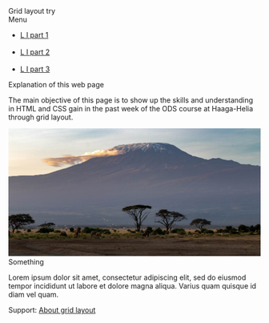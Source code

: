 <!DOCTYPE html>
<html lang="en">
<head>
    <meta charset="UTF-8">
    <link rel="stylesheet" href="style.css">
    <title>Tryout of grid layout</title>
</head>
<body>
    <div class="grid-container">
        <div class="item1">Grid layout try</div>
        <div class="item2">Menu
            <ul>
            <li><a href="page1.html"> L I part 1</a></li>
            <br>
            <li><a href="page2.html"> L I part 2</a></li>
            <br>
            <li><a href="page.html"> L I part 3</a></li>
            </ul>
        </div>
        <div class="item3">Explanation of this web page
            <p>The main objective of this page is to show up the skills and understanding<br>
                in HTML and CSS gain in the past 
                week of the ODS course at Haaga-Helia <br>
                through grid layout.
            </p>
            <img src="africa.jpg" alt=" kilimajaro mountain picture in kenya">
        </div>  
        <div class="item4">Something
            <p id="aside">Lorem ipsum dolor sit amet,
                consectetur adipiscing elit,
                sed do eiusmod tempor incididunt
                ut labore et dolore magna aliqua.
                Varius quam quisque id diam vel quam.</p>
        </div>
        <footer class="item5">Support:
            <a href="https://www.w3schools.com/css/css_grid.asp">About grid layout</a>
        </footer>
    </div>
    
</body>
</html>

